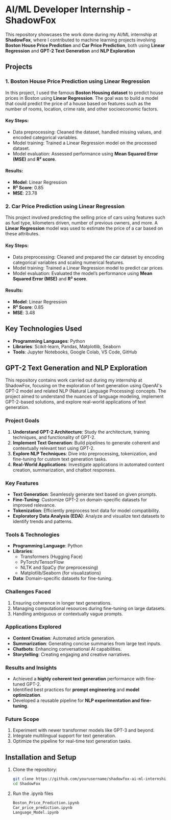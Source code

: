 # AI/ML Developer Internship - ShadowFox

This repository showcases the work done during my AI/ML internship at **ShadowFox**, where I contributed to machine learning projects involving **Boston House Price Prediction** and **Car Price Prediction**, both using **Linear Regression** and **GPT-2 Text Generation** and **NLP Exploration**

## Projects

### 1. Boston House Price Prediction using Linear Regression

In this project, I used the famous **Boston Housing dataset** to predict house prices in Boston using **Linear Regression**. The goal was to build a model that could predict the price of a house based on features such as the number of rooms, location, crime rate, and other socioeconomic factors.

#### Key Steps:
- Data preprocessing: Cleaned the dataset, handled missing values, and encoded categorical variables.
- Model training: Trained a Linear Regression model on the processed dataset.
- Model evaluation: Assessed performance using **Mean Squared Error (MSE)** and **R² score**.

#### Results:
- **Model**: Linear Regression
- **R² Score**: 0.85
- **MSE**: 23.78

### 2. Car Price Prediction using Linear Regression

This project involved predicting the selling price of cars using features such as fuel type, kilometers driven, number of previous owners, and more. A **Linear Regression** model was used to estimate the price of a car based on these attributes.

#### Key Steps:
- Data preprocessing: Cleaned and prepared the car dataset by encoding categorical variables and scaling numerical features.
- Model training: Trained a Linear Regression model to predict car prices.
- Model evaluation: Evaluated the model’s performance using **Mean Squared Error (MSE)** and **R² score**.

#### Results:
- **Model**: Linear Regression
- **R² Score**: 0.85
- **MSE**: 3.48

## Key Technologies Used
- **Programming Languages**: Python
- **Libraries**: Scikit-learn, Pandas, Matplotlib, Seaborn
- **Tools**: Jupyter Notebooks, Google Colab, VS Code, GitHub

## GPT-2 Text Generation and NLP Exploration

This repository contains work carried out during my internship at ShadowFox, focusing on the exploration of text generation using OpenAI's GPT-2 model and related NLP (Natural Language Processing) concepts. The project aimed to understand the nuances of language modeling, implement GPT-2-based solutions, and explore real-world applications of text generation.

### Project Goals

1. **Understand GPT-2 Architecture**: Study the architecture, training techniques, and functionality of GPT-2.
2. **Implement Text Generation**: Build pipelines to generate coherent and contextually relevant text using GPT-2.
3. **Explore NLP Techniques**: Dive into preprocessing, tokenization, and fine-tuning for custom text generation tasks.
4. **Real-World Applications**: Investigate applications in automated content creation, summarization, and chatbot responses.

### Key Features

- **Text Generation**: Seamlessly generate text based on given prompts.
- **Fine-Tuning**: Customize GPT-2 on domain-specific datasets for improved relevance.
- **Tokenization**: Efficiently preprocess text data for model compatibility.
- **Exploratory Data Analysis (EDA)**: Analyze and visualize text datasets to identify trends and patterns.

### Tools & Technologies

- **Programming Language**: Python
- **Libraries**: 
  - Transformers (Hugging Face)
  - PyTorch/TensorFlow
  - NLTK and SpaCy (for preprocessing)
  - Matplotlib/Seaborn (for visualizations)
- **Data**: Domain-specific datasets for fine-tuning.

### Challenges Faced

1. Ensuring coherence in longer text generations.
2. Managing computational resources during fine-tuning on large datasets.
3. Handling ambiguous or contextually vague prompts.

### Applications Explored

- **Content Creation**: Automated article generation.
- **Summarization**: Generating concise summaries from large text inputs.
- **Chatbots**: Enhancing conversational AI capabilities.
- **Storytelling**: Creating engaging and creative narratives.

### Results and Insights

- Achieved a **highly coherent text generation** performance with fine-tuned GPT-2.
- Identified best practices for **prompt engineering** and **model optimization**.
- Developed a reusable pipeline for **NLP experimentation and fine-tuning**.

### Future Scope

1. Experiment with newer transformer models like GPT-3 and beyond.
2. Integrate multilingual support for text generation.
3. Optimize the pipeline for real-time text generation tasks.


## Installation and Setup

1. Clone the repository:
   ```bash
   git clone https://github.com/yourusername/shadowfox-ai-ml-internship.git
   cd ShadowFox

2. Run the .ipynb files
   ```bash
   Boston_Price_Prediction.ipynb
   Car_price_prediction.ipynb
   Language_Model.ipynb
